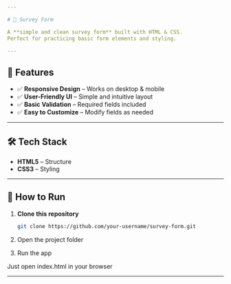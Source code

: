 ```yaml
---

# 📝 Survey Form

A **simple and clean survey form** built with HTML & CSS.  
Perfect for practicing basic form elements and styling.

---
```


## 🚀 Features
- ✅ **Responsive Design** – Works on desktop & mobile  
- ✅ **User-Friendly UI** – Simple and intuitive layout  
- ✅ **Basic Validation** – Required fields included  
- ✅ **Easy to Customize** – Modify fields as needed  

---

## 🛠️ Tech Stack
- **HTML5** – Structure  
- **CSS3** – Styling  

---

## 📂 How to Run
1. **Clone this repository**
   ```bash
   git clone https://github.com/your-username/survey-form.git

2. Open the project folder


3. Run the app

Just open index.html in your browser

---